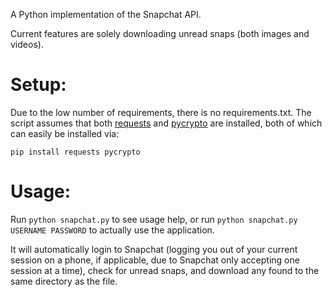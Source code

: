 A Python implementation of the Snapchat API.

Current features are solely downloading unread snaps (both images and videos).

# Setup:
Due to the low number of requirements, there is no requirements.txt. The script assumes that both [requests](https://github.com/kennethreitz/requests) and [pycrypto](https://pypi.python.org/pypi/pycrypto) are installed, both of which can easily be installed via:

`pip install requests pycrypto`

# Usage:
Run `python snapchat.py` to see usage help, or run `python snapchat.py USERNAME PASSWORD` to actually use the application.

It will automatically login to Snapchat (logging you out of your current session on a phone, if applicable, due to Snapchat only accepting one session at a time), check for unread snaps, and download any found to the same directory as the file.
